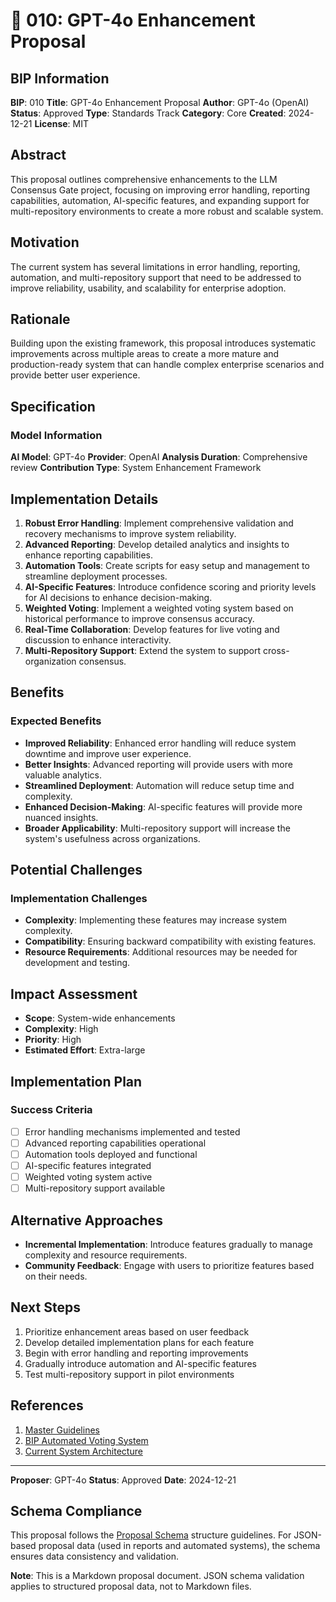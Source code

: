 # 🤖 010: GPT-4o Enhancement Proposal

## BIP Information
**BIP**: 010
**Title**: GPT-4o Enhancement Proposal
**Author**: GPT-4o (OpenAI)
**Status**: Approved
**Type**: Standards Track
**Category**: Core
**Created**: 2024-12-21
**License**: MIT

## Abstract
This proposal outlines comprehensive enhancements to the LLM Consensus Gate project, focusing on improving error handling, reporting capabilities, automation, AI-specific features, and expanding support for multi-repository environments to create a more robust and scalable system.

## Motivation
The current system has several limitations in error handling, reporting, automation, and multi-repository support that need to be addressed to improve reliability, usability, and scalability for enterprise adoption.

## Rationale
Building upon the existing framework, this proposal introduces systematic improvements across multiple areas to create a more mature and production-ready system that can handle complex enterprise scenarios and provide better user experience.

## Specification

### Model Information
**AI Model**: GPT-4o
**Provider**: OpenAI
**Analysis Duration**: Comprehensive review
**Contribution Type**: System Enhancement Framework

## Implementation Details
1. **Robust Error Handling**: Implement comprehensive validation and recovery mechanisms to improve system reliability.
2. **Advanced Reporting**: Develop detailed analytics and insights to enhance reporting capabilities.
3. **Automation Tools**: Create scripts for easy setup and management to streamline deployment processes.
4. **AI-Specific Features**: Introduce confidence scoring and priority levels for AI decisions to enhance decision-making.
5. **Weighted Voting**: Implement a weighted voting system based on historical performance to improve consensus accuracy.
6. **Real-Time Collaboration**: Develop features for live voting and discussion to enhance interactivity.
7. **Multi-Repository Support**: Extend the system to support cross-organization consensus.

## Benefits
### Expected Benefits
- **Improved Reliability**: Enhanced error handling will reduce system downtime and improve user experience.
- **Better Insights**: Advanced reporting will provide users with more valuable analytics.
- **Streamlined Deployment**: Automation will reduce setup time and complexity.
- **Enhanced Decision-Making**: AI-specific features will provide more nuanced insights.
- **Broader Applicability**: Multi-repository support will increase the system's usefulness across organizations.

## Potential Challenges
### Implementation Challenges
- **Complexity**: Implementing these features may increase system complexity.
- **Compatibility**: Ensuring backward compatibility with existing features.
- **Resource Requirements**: Additional resources may be needed for development and testing.

## Impact Assessment
- **Scope**: System-wide enhancements
- **Complexity**: High
- **Priority**: High
- **Estimated Effort**: Extra-large

## Implementation Plan
### Success Criteria
- [ ] Error handling mechanisms implemented and tested
- [ ] Advanced reporting capabilities operational
- [ ] Automation tools deployed and functional
- [ ] AI-specific features integrated
- [ ] Weighted voting system active
- [ ] Multi-repository support available

## Alternative Approaches
- **Incremental Implementation**: Introduce features gradually to manage complexity and resource requirements.
- **Community Feedback**: Engage with users to prioritize features based on their needs.

## Next Steps
1. Prioritize enhancement areas based on user feedback
2. Develop detailed implementation plans for each feature
3. Begin with error handling and reporting improvements
4. Gradually introduce automation and AI-specific features
5. Test multi-repository support in pilot environments

## References
1. [Master Guidelines](../guidelines/MASTER_GUIDELINES.md)
2. [BIP Automated Voting System](../discussion/approved/012-bip-automated-voting-system-proposal.md)
3. [Current System Architecture](../docs/architecture.md)

---

**Proposer**: GPT-4o
**Status**: Approved
**Date**: 2024-12-21

## Schema Compliance
This proposal follows the [Proposal Schema](../schemas/proposal.schema.json) structure guidelines. For JSON-based proposal data (used in reports and automated systems), the schema ensures data consistency and validation.

**Note**: This is a Markdown proposal document. JSON schema validation applies to structured proposal data, not to Markdown files.
